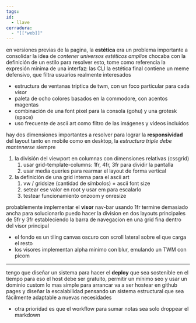 ```yaml
---
tags:
id:
  - llave
cerradura:
  - "[[°web]]"
---
```

en versiones previas de la pagina, la **estética** era un problema importante a consolidar
la idea de *contener universos estéticos amplios* chocaba con la definición de un estilo
para resolver esto, tome como referencia la expresión mínima de una interfaz: las CLI
la estética final contiene un meme defensivo, que filtra usuarios realmente interesados

- estructura de ventanas triptica de twm, con un foco particular para cada *visor*
- paleta de ocho colores basados en la commodore, con acentos magentas
- combinación de una font pixel para la consola (gohu) y una grotesk (space)
- uso frecuente de ascii art como filtro de las imágenes y vídeos incluidos

hay dos dimensiones importantes a resolver para lograr la **responsividad** del layout
tanto en mobile como en desktop, la *estructura triple debe mantenerse* siempre

1. la división del viewport en columnas con dimensiones relativas (cssgrid)
	1. usar grid-template-columns: 1fr, 4fr, 3fr para dividir la pantalla
	2. usar media queries para rearmar el layout de forma vertical
2. la definición de una grid interna para el ascii art
	1. vw / gridsize (cantidad de símbolos) = ascii font size
	2. setear ese valor en root y usar em para escalarlo
	3. testear funcionamiento onzoom y onresize

probablemente implementar el **visor** nav-bar usando 1fr termine demasiado ancha
para solucionarlo puedo hacer la division en dos layouts principales de 5fr y 3fr
estableciendo la barra de navegacion en una grid fina dentro del visor principal

- el fondo es un tiling canvas oscuro con scroll lateral sobre el que carga el resto
- los visores implementan alpha mínimo con blur, emulando un TWM con picom
___
tengo que diseñar un sistema para hacer el **deploy** que sea sostenible en el tiempo
para eso el host debe ser gratuito, permitir un mínimo seo y usar un dominio custom
lo mas simple para arrancar va a ser hostear en github pages y diseñar la escalabilidad
pensando un sistema estructural que sea fácilmente adaptable a nuevas necesidades

- otra prioridad es que el workflow para sumar notas sea solo droppear el markdown